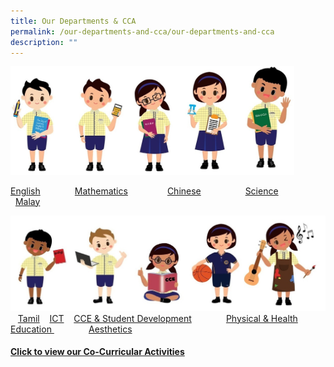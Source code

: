 ```yaml
---
title: Our Departments & CCA
permalink: /our-departments-and-cca/our-departments-and-cca
description: ""
---
```

<img src="/images/departments1.jpg" 
     style="width:90%">
		 
   [English](https://moe-wellingtonpri-staging.netlify.app/our-departments-and-cca/english)                          [Mathematics](https://moe-wellingtonpri-staging.netlify.app/our-departments-and-cca/mathematics)                [Chinese](https://moe-wellingtonpri-staging.netlify.app/our-departments-and-cca/chinese)                         [Science](https://moe-wellingtonpri-staging.netlify.app/our-departments-and-cca/science)                         [Malay](https://moe-wellingtonpri-staging.netlify.app/our-departments-and-cca/malay)
	 
![](/images/2%20(1).jpg)
   [Tamil](https://moe-wellingtonpri-staging.netlify.app/our-departments-and-cca/tamil)      [ICT](https://moe-wellingtonpri-staging.netlify.app/our-departments-and-cca/infocomm-technology-ict)      [CCE & Student Development](https://moe-wellingtonpri-staging.netlify.app/our-departments-and-cca/cce-n-student-development)               [Physical & Health Education ](https://moe-wellingtonpri-staging.netlify.app/our-departments-n-cca/physical-n-health-education)              [Aesthetics](https://moe-wellingtonpri-staging.netlify.app/our-departments-and-cca/aesthetics) 
	 
#### [Click to view our Co-Curricular Activities](https://wellingtonpri.moe.edu.sg/our-departments-n-cca/cca)